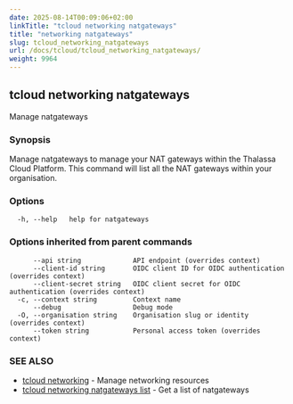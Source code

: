 ```yaml
---
date: 2025-08-14T00:09:06+02:00
linkTitle: "tcloud networking natgateways"
title: "networking natgateways"
slug: tcloud_networking_natgateways
url: /docs/tcloud/tcloud_networking_natgateways/
weight: 9964
---
```

## tcloud networking natgateways

Manage natgateways

### Synopsis

Manage natgateways to manage your NAT gateways within the Thalassa Cloud Platform. This command will list all the NAT gateways within your organisation.

### Options

```
  -h, --help   help for natgateways
```

### Options inherited from parent commands

```
      --api string             API endpoint (overrides context)
      --client-id string       OIDC client ID for OIDC authentication (overrides context)
      --client-secret string   OIDC client secret for OIDC authentication (overrides context)
  -c, --context string         Context name
      --debug                  Debug mode
  -O, --organisation string    Organisation slug or identity (overrides context)
      --token string           Personal access token (overrides context)
```

### SEE ALSO

* [tcloud networking](/docs/tcloud/tcloud_networking/)	 - Manage networking resources
* [tcloud networking natgateways list](/docs/tcloud/tcloud_networking_natgateways_list/)	 - Get a list of natgateways


